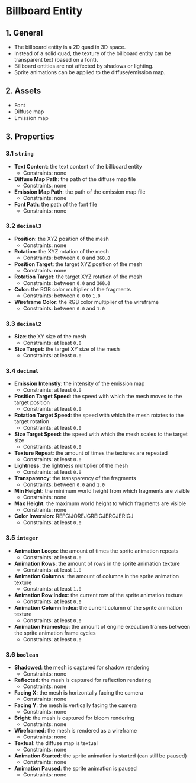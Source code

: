 # Billboard Entity

## 1. General

- The billboard entity is a 2D quad in 3D space.
- Instead of a solid quad, the texture of the billboard entity can be transparent text (based on a font).
- Billboard entities are not affected by shadows or lighting.
- Sprite animations can be applied to the diffuse/emission map.

## 2. Assets

- Font
- Diffuse map
- Emission map

## 3. Properties

### 3.1 `string`

- **Text Content**: the text content of the billboard entity
  - Constraints: none
- **Diffuse Map Path**: the path of the diffuse map file
  - Constraints: none
- **Emission Map Path**: the path of the emission map file
  - Constraints: none
- **Font Path**: the path of the font file
  - Constraints: none

### 3.2 `decimal3`

- **Position**: the XYZ position of the mesh
  - Constraints: none
- **Rotation**: the XYZ rotation of the mesh
  - Constraints: between `0.0` and `360.0`
- **Position Target**: the target XYZ position of the mesh
  - Constraints: none
- **Rotation Target**:  the target XYZ rotation of the mesh
  - Constraints: between `0.0` and `360.0`
- **Color**: the RGB color multiplier of the fragments
  - Constraints: between `0.0` to `1.0`
- **Wireframe Color**: the RGB color multiplier of the wireframe
  - Constraints: between `0.0` and `1.0`

### 3.3 `decimal2`

- **Size**: the XY size of the mesh
  - Constraints: at least `0.0`
- **Size Target**: the target XY size of the mesh
  - Constraints: at least `0.0`

### 3.4 `decimal`

- **Emission Intenstiy**: the intensity of the emission map
  - Constraints: at least `0.0`
- **Position Target Speed**: the speed with which the mesh moves to the target position
  - Constraints: at least `0.0`
- **Rotation Target Speed**: the speed with which the mesh rotates to the target rotation
  - Constraints: at least `0.0`
- **Size Target Speed**: the speed with which the mesh scales to the target size
  - Constraints: at least `0.0`
- **Texture Repeat**: the amount of times the textures are repeated
  - Constraints: at least `0.0`
- **Lightness**: the lightness multiplier of the mesh
  - Constraints: at least `0.0`
- **Transparency**: the transparency of the fragments
  - Constraints: between `0.0` and `1.0`
- **Min Height**: the minimum world height from which fragments are visible
  - Constraints: none
- **Max Height**: the maximum world height to which fragments are visible
  - Constraints: none
- **Color Inversion**: REFGIJOREJGREIGJERGJERIGJ
  - Constraints: at least `0.0`

### 3.5 `integer`

- **Animation Loops**: the amount of times the sprite animation repeats
  - Constraints: at least `0.0`
- **Animation Rows**: the amount of rows in the sprite animation texture
  - Constraints: at least `1.0`
- **Animation Columns**: the amount of columns in the sprite animation texture
  - Constraints: at least `1.0`
- **Animation Row Index**: the current row of the sprite animation texture
  - Constraints: at least `0.0`
- **Animation Column Index**: the current column of the sprite animation texture
  - Constraints: at least `0.0`
- **Animation Framestep**: the amount of engine execution frames between the sprite animation frame cycles
  - Constraints: at least `0.0`

### 3.6 `boolean`

- **Shadowed**: the mesh is captured for shadow rendering
  - Constraints: none
- **Reflected**: the mesh is captured for reflection rendering
  - Constraints: none
- **Facing X**: the mesh is horizontally facing the camera
  - Constraints: none
- **Facing Y**: the mesh is vertically facing the camera
  - Constraints: none
- **Bright**: the mesh is captured for bloom rendering
  - Constraints: none
- **Wireframed**: the mesh is rendered as a wireframe
  - Constraints: none
- **Textual**: the diffuse map is textual
  - Constraints: none
- **Animation Started**: the sprite animation is started (can still be paused)
  - Constraints: none
- **Animation Paused**: the sprite animation is paused
  - Constraints: none
